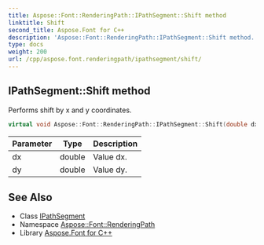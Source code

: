 ```yaml
---
title: Aspose::Font::RenderingPath::IPathSegment::Shift method
linktitle: Shift
second_title: Aspose.Font for C++
description: 'Aspose::Font::RenderingPath::IPathSegment::Shift method. Performs shift by x and y coordinates in C++.'
type: docs
weight: 200
url: /cpp/aspose.font.renderingpath/ipathsegment/shift/
---
```

## IPathSegment::Shift method


Performs shift by x and y coordinates.

```cpp
virtual void Aspose::Font::RenderingPath::IPathSegment::Shift(double dx, double dy)=0
```


| Parameter | Type | Description |
| --- | --- | --- |
| dx | double | Value dx. |
| dy | double | Value dy. |

## See Also

* Class [IPathSegment](../)
* Namespace [Aspose::Font::RenderingPath](../../)
* Library [Aspose.Font for C++](../../../)
